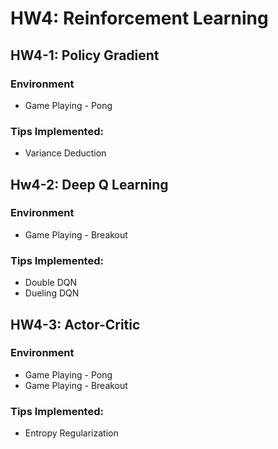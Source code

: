 # HW4: Reinforcement Learning
## HW4-1: Policy Gradient
### Environment
* Game Playing - Pong
### Tips Implemented:
* Variance Deduction

## Hw4-2: Deep Q Learning
### Environment
* Game Playing - Breakout
### Tips Implemented:
* Double DQN
* Dueling DQN

## HW4-3: Actor-Critic
### Environment
* Game Playing - Pong 
* Game Playing - Breakout
### Tips Implemented:
* Entropy Regularization
